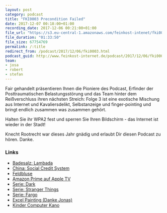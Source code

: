 ```yaml
---
layout: post
category: podcast
title: "FKI0003 Precondition Failed"
date: 2017-12-07 00:18:00+01:00
recording_date: 2017-12-06 00:21:00+01:00
file_url: "https://s3.eu-central-1.amazonaws.com/feinkost-intenet/fki0003.mp3"
file_duration: "01:33:50"
file_size: 67754769
permalink: /:title
redirect_from: /podcast/2017/12/06/fki0003.html
podcast_guid: http://www.feinkost-internet.de/podcast/2017/12/06/fki0003.html
team:
- josa
- robert
- stefan
---
```


Fair gehandelt präsentieren Ihnen die Pioniere des Podcast, Erfinder der Posttraumatischen Belastungsstörung und das Team hinter dem Reißverschluss ihren nächsten Streich: Folge 3 ist eine exotische Mischung aus Internet und Kavaliersdelikt, Selbstanzeige und finger-pointing und bringt endlich zusammen was zusammen gehört.

Halten Sie ihr WPA2 fest und sperren Sie Ihren Bildschirm - das Internet ist wieder in der Stadt!

Knecht Rootrecht war dieses Jahr gnädig und erlaubt Dir diesen Podcast zu hören. Danke.

### Links

- [Badesalz: Lambada](https://www.youtube.com/watch?v=NPJfnE5bO1Y)
- [China: Social Credit System](http://www.zeit.de/digital/datenschutz/2017-11/china-social-credit-system-buergerbewertung )
- [Feldbluse](https://www.bw-online-shop.com/bekleidung/hemden-blusen-polos/bundeswehr-feldblusen/bundeswehr-feldbluse-original.html)
- [Amazon Prime auf Apple TV](http://t3n.de/news/amazon-prime-video-fuer-apple-tv-883769)
- [Serie: Dark](https://www.rollingstone.de/netflix-hit-das-sagt-die-presse-zur-deutschen-netflix-serie-dark-1417943/)
- [Serie: Stranger Things](https://www.netflix.com/title/80057281)
- [Serie: Fargo](https://www.netflix.com/title/70285785)
- [Excel Painting (Danke Jonas)](http://www.swiss-miss.com/2017/12/a-microsoft-excel-artist.html)
- [Kinder Computer Kano](https://www.kano.me)
